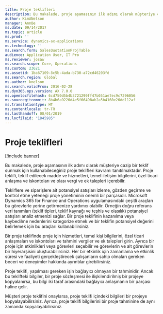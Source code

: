 ```yaml
---
title: Proje teklifleri
description: Bu makalede, proje aşamasının ilk adımı olarak müşteriye cazip bir teklif sunmak için kullanabileceğiniz proje teklifleri kavramı tanıtılmaktadır. Proje teklifi, teklif edilecek madde ve hizmetleri, temel iletişim bilgilerini, özel ticari anlaşma ve iskontoları ve olası vergi ve ek talepleri içerebilir.
author: KimANelson
manager: AnnBe
ms.date: 09/14/2017
ms.topic: article
ms.prod: ''
ms.service: dynamics-ax-applications
ms.technology: ''
ms.search.form: SalesQuotationProjTable
audience: Application User, IT Pro
ms.reviewer: josaw
ms.search.scope: Core, Operations
ms.custom: 23621
ms.assetid: 1ba67109-8c5b-4ada-b730-a72cd46203fd
ms.search.region: Global
ms.author: knelson
ms.search.validFrom: 2016-02-28
ms.dyn365.ops.version: AX 7.0.0
ms.openlocfilehash: 6cd750d5b4b3721299ff47b051ae7ec9c7296056
ms.sourcegitcommit: 8b4b6a9226d4e5f66498ab2a5b4160e26dd112af
ms.translationtype: HT
ms.contentlocale: tr-TR
ms.lasthandoff: 08/01/2019
ms.locfileid: "1845985"
---
```

# <a name="project-quotations"></a>Proje teklifleri

[!include [banner](../includes/banner.md)]

Bu makalede, proje aşamasının ilk adımı olarak müşteriye cazip bir teklif sunmak için kullanabileceğiniz proje teklifleri kavramı tanıtılmaktadır. Proje teklifi, teklif edilecek madde ve hizmetleri, temel iletişim bilgilerini, özel ticari anlaşma ve iskontoları ve olası vergi ve ek talepleri içerebilir. 

Tekliflere ve siparişlere ait potansiyel satışları izleme, gözden geçirme ve kontrol etme yeteneği proje yönetiminin önemli bir parçasıdır. Microsoft Dynamics 365 for Finance and Operations uygulamasındaki çeşitli araçları bu görevlerle yerine getirmenize yardımcı olabilir. Örneğin doğru referans veri tanımları (teklif tipleri, teklif kaynağı ve teşhis ve olasılık) potansiyel satışları analiz etmenizi sağlar. Bir proje teklifinin kazanılma veya kaybedilme nedenlerini kategorize etmek ve bir teklifin potansiyel değerini belirlemek için bu araçları kullanabilirsiniz. 

Bir proje teklifinde proje için hizmetleri, temel kişi bilgilerini, özel ticari anlaşmaları ve iskontoları ve tahmini vergiler ve ek talepleri girin. Ayrıca bir proje için etkinlikleri veya görevleri seçebilir ve görevlerin ve alt görevlerin bir hiyerarşisini oluşturabilirsiniz. Her bir etkinlik için zamanlama ve etkinlik süresi ve faaliyeti gerçekleştirecek çalışanların sahip olmaları gereken beceri ve deneyimler hakkında ayrıntılar girebilirsiniz. 

Proje teklifi, yapılması gereken işin bağlayıcı olmayan bir tahminidir. Ancak bu teklifteki bilgiler, bir proje sözleşmesi ile ilişkilendirilmiş bir projeye kopyalanırsa, bu bilgi iki taraf arasındaki bağlayıcı anlaşmanın bir parçası haline gelir. 

Müşteri proje teklifini onaylarsa, proje teklifi içindeki bilgileri bir projeye kopyalayabilirsiniz. Ayrıca, proje teklifi bilgilerini bir proje tahminine de aynı zamanda kopyalayabilirsiniz.




